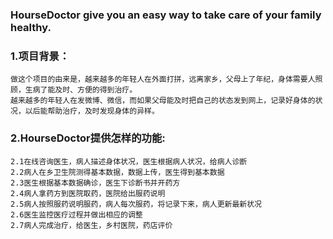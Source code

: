 ### HourseDoctor give you an easy way to take care of your family healthy.
### 1.项目背景：
    做这个项目的由来是，越来越多的年轻人在外面打拼，远离家乡，父母上了年纪，身体需要人照顾，生病了能及时、方便的得到治疗。
    越来越多的年轻人在发微博、微信，而如果父母能及时把自己的状态发到网上，记录好身体的状况，以后能帮助治疗，及时发现身体的异样。
### 2.HourseDoctor提供怎样的功能:
    2.1在线咨询医生，病人描述身体状况，医生根据病人状况，给病人诊断
    2.2病人在乡卫生院测得基本数据，数据上传，医生得到基本数据
    2.3医生根据基本数据确诊，医生下诊断书并开药方
    2.4病人拿药方到医院取药，医院给出服药说明
    2.5病人按照服药说明服药，病人每次服药，将记录下来，病人更新最新状况
    2.6医生监控医疗过程并做出相应的调整
    2.7病人完成治疗，给医生，乡村医院，药店评价
